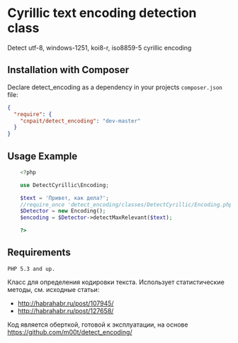Cyrillic text encoding detection class
==============


Detect utf-8, windows-1251, koi8-r, iso8859-5 cyrillic encoding


Installation with Composer
-------------

Declare detect_encoding as a dependency in your projects `composer.json` file:

``` json
{
  "require": {
    "cnpait/detect_encoding": "dev-master"
  }
}
```

Usage Example
-------------

```php
    <?php

    use DetectCyrillic\Encoding;

    $text = 'Привет, как дела?';
    //require_once 'detect_encoding/classes/DetectCyrillic/Encoding.php';
    $Detector = new Encoding();
    $encoding = $Detector->detectMaxRelevant($text);

    ?>
```

Requirements
--------------
    PHP 5.3 and up.

Класс для определения кодировки текста. Использует статистические методы, см. исходные статьи:

- http://habrahabr.ru/post/107945/
- http://habrahabr.ru/post/127658/


Код является оберткой, готовой к эксплуатации, на основе https://github.com/m00t/detect_encoding/

